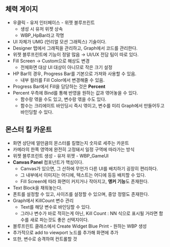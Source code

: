 ## 체력 게이지

- 우클릭 - 유저 인터페이스 - 위젯 블루프린트
    - 생성 시 유저 위젯 상속
    - WBP_HpBar라고 작명
- UI 자체가 UMG (언리얼 모션 그래픽스) 기술이다.
- Designer 탭에서 그래픽을 관리하고, Graph에서 코드를 관리한다.
- 위젯 블루프린트에 기능이 정말 많음 → UI/UX 전담 팀이 따로 있다.
- Fill Screen → Custom으로 해상도 변경
    - 전체화면 대상 UI 대상이 아니므로 작은 크기 설정
- HP Bar의 경우, Progress Bar를 기본으로 가져와 사용할 수 있음.
    - 내부 컬러를 Fill Color에서 변경해줄 수 있음.
- Progress Bar에서 Fill을 담당하는 것은 **Percent**
- Percent 우측에 Bind를 통해 반영을 원하는 값과 엮어놓을 수 있다.
    - 함수랑 엮을 수도 있고, 변수랑 엮을 수도 있다.
    - 함수는 크리에이트 바인딩시 즉시 엮이고, 변수를 미리 Graph에서 만들어두고 바인딩할 수 있다.

## 몬스터 킬 카운트

- 화면 상단에 얼만큼의 몬스터를 킬했는지 숫자로 세주는 카운트
- 카메라의 한쪽 영역에 완전히 고정돼서 일정 구역에 따라가는 방식
- 위젯 블루프린트 생성 - 유저 위젯 - WBP_GameUI
- **Canvas Panel** 컴포넌트가 핵심이다.
    - Canvas가 있으면, 그 산하에 무언가 다른 UI를 배치하기 굉장히 편리하다.
    - 그 내부에서 이미지는 어디에, 텍스트는 어디에 등등 배치할 수 있다.
    - Fill Screen에 따라 화면이 커지거나 작아지고, **앵커 기능**도 존재한다.
- Text Block을 채워놓는다.
- 폰트를 설정할 수 있고, 사이즈를 설정할 수 있으며, 중앙 정렬도 존재한다.
- Graph에서 KillCount 변수 관리
    - Text를 해당 변수로 바인딩할 수 있다.
    - 그러나 변수가 바로 적히는게 아닌, Kill Count : NN 식으로 표시될 거라면 함수를 새로 파는것도 좋은 선택지이다.
- 블루프린트 클래스에서 Create Widget Blue Print - 원하는 WBP 생성
- 추가적으로 add to viewport 노드를 추가해 화면에 추가
- 또한, 변수로 승격하여 컨트롤할 것